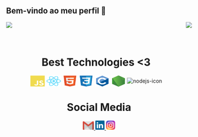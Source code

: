 ## Bem-vindo ao meu perfil  👋

<div>
  
  <img  height="180em" src="https://github-readme-stats.vercel.app/api?username=Marcosrofee&show_icons=true&theme=great-gatsby&include_all_commits=true&count_private=true"/>
  <img align="right" height="180em" src="https://github-readme-stats.vercel.app/api/top-langs/?username=Marcosrofee&layout=compact&langs_count=16&theme=great-gatsby"/>
</div>
<br>

<div  align="center"> 
  <div style="display: inline_block"><br>
    <h1 align="center">Best Technologies <3</h1>
    <img align="center" height="30" width="40" alt="js-icon"  src="https://raw.githubusercontent.com/devicons/devicon/master/icons/javascript/javascript-plain.svg">
    <img align="center" height="30" width="40" alt="react-icon" src="https://raw.githubusercontent.com/devicons/devicon/master/icons/react/react-original.svg">
    <img align="center" height="30" width="40" alt="html-icon" src="https://raw.githubusercontent.com/devicons/devicon/master/icons/html5/html5-original.svg">
    <img align="center" height="30" width="40" alt="css-icon" src="https://raw.githubusercontent.com/devicons/devicon/master/icons/css3/css3-original.svg">
    <img align="center" height="30" width="40" alt="c-icon" src="https://raw.githubusercontent.com/devicons/devicon/master/icons/c/c-original.svg">
    <img align="center" height="30" width="40" alt="nodejs-icon" src="https://raw.githubusercontent.com/devicons/devicon/master/icons/nodejs/nodejs-original.svg">
    <img align="center" height="30" width="40" alt="nodejs-icon" src="https://raw.githubusercontent.com/jmnote/z-icons/master/svg/cpp.svg">
   </div>
    
  
  <h1 align="center">Social Media</h1>
    <a href = "https://mail.google.com/mail/u/0/#inbox">
      <img width="30" src="gmail.svg">
    </a>
    <a href = "https://www.linkedin.com/in/marcos-rogerio-b34b4b219?utm_source=share&utm_campaign=share_via&utm_content=profile&utm_medium=android_app">
      <img width="25" src="linkedin.svg">
    </a>
    <a href = "https://www.instagram.com/rogerio9157?igsh=bW8xeDcwZjNqMXFw">
      <img width="25" src="instagram.png">
    </a>
</div>
  


